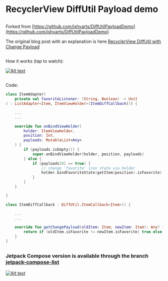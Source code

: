 # RecyclerView DiffUtil Payload demo

##

Forked
from [https://github.com/jshvarts/DiffUtilPayloadDemo](https://github.com/jshvarts/DiffUtilPayloadDemo)

The original blog post with an explanation is
here [RecyclerView DiffUtil with Change Payload](https://www.valueof.io/blog/recyclerview-diffutil-change-payloads)

##

How it works (tap to watch):

[![Alt text](https://img.youtube.com/vi/K-YKBO_fbO4/0.jpg)](https://youtube.com/shorts/K-YKBO_fbO4)

##

Code:

```kotlin
class ItemAdapter(
    private val favoriteListener: (String, Boolean) -> Unit
) : ListAdapter<Item, ItemViewHolder>(ItemDiffCallback()) {

    ...
    ...

    override fun onBindViewHolder(
        holder: ItemViewHolder,
        position: Int,
        payloads: MutableList<Any>
    ) {
        if (payloads.isEmpty()) {
            super.onBindViewHolder(holder, position, payloads)
        } else {
            if (payloads[0] == true) {
                // change 'favorite' icon state via holder
                holder.bindFavoriteState(getItem(position).isFavorite)
            }
        }
    }

}
```

```kotlin
class ItemDiffCallback : DiffUtil.ItemCallback<Item>() {

    ...
    ...

    override fun getChangePayload(oldItem: Item, newItem: Item): Any? {
        return if (oldItem.isFavorite != newItem.isFavorite) true else null
    }
}

```

##

### Jetpack Compose version is available through the branch [jetpack-compose-list](https://github.com/mobiledevpro/DiffUtilPayloadDemo/tree/jetpack-compose-list)

[![Alt text](https://img.youtube.com/vi/_kznxaFi2Zo/0.jpg)](https://youtube.com/shorts/_kznxaFi2Zo)
